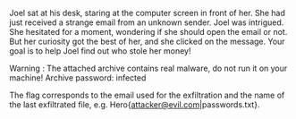 Joel sat at his desk, staring at the computer screen in front of her. She had just received a strange email from an unknown sender. Joel was intrigued. She hesitated for a moment, wondering if she should open the email or not. But her curiosity got the best of her, and she clicked on the message. Your goal is to help Joel find out who stole her money!

Warning : The attached archive contains real malware, do not run it on your machine! Archive password: infected

The flag corresponds to the email used for the exfiltration and the name of the last exfiltrated file, e.g. Hero{attacker@evil.com|passwords.txt}. 
